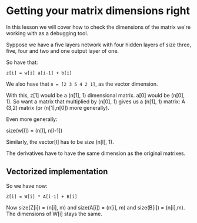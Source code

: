 # Getting your matrix dimensions right

In this lesson we will cover how to check the dimensions of the matrix we're working with as a debugging tool.

Syppose we have a five layers network with four hidden layers of size three, five, four and two and one output layer of one.

So have that:

```
z[i] = w[i] a[i-1] + b[i]
```

We also have that `n = [2 3 5 4 2 1]`, as the vector dimension.

With this, z[1] would be a (n[1], 1) dimensional matrix. a[0] would be (n[0], 1). So want a matrix that multiplied by (n[0], 1) gives us a (n[1], 1) matrix: A (3,2) matrix (or (n[1],n[0]) more generally).

Even more generally:

size(w[l]) = (n[l], n[l-1])

Similarly, the vector[l] has to be size (n[l], 1).

The derivatives have to have the same dimension as the original matrixes.

## Vectorized implementation

So we have now:

```
Z[i] = W[i] * A[i-1] + B[i]
```

Now size(Z[i]) = (n[i], m) and size(A[i]) = (n[i], m) and size(B[i]) = (n[i],m). The dimensions of W[i] stays the same.
